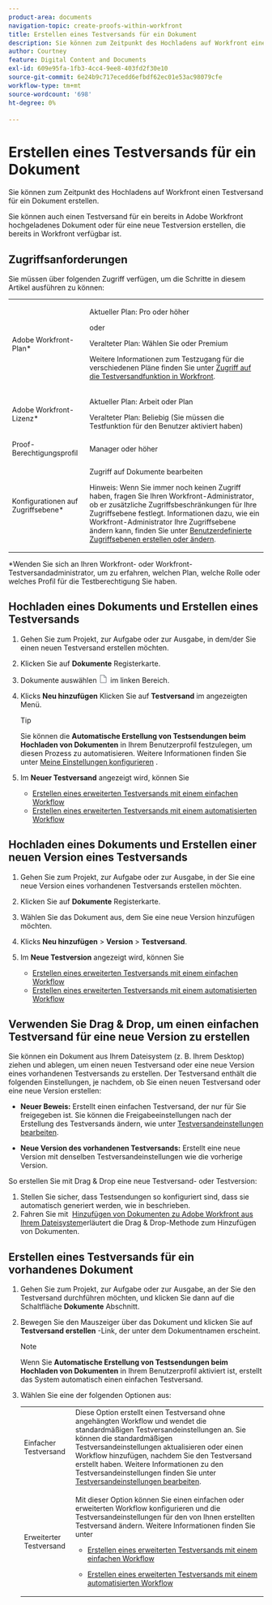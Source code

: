 ```yaml
---
product-area: documents
navigation-topic: create-proofs-within-workfront
title: Erstellen eines Testversands für ein Dokument
description: Sie können zum Zeitpunkt des Hochladens auf Workfront einen Testversand für ein Dokument erstellen. Sie können auch einen Testversand für ein bereits in Adobe Workfront hochgeladenes Dokument oder für eine neue Testversion erstellen, die bereits in Workfront verfügbar ist.
author: Courtney
feature: Digital Content and Documents
exl-id: 609e95fa-1fb3-4cc4-9ee8-403fd2f30e10
source-git-commit: 6e24b9c717ecedd6efbdf62ec01e53ac98079cfe
workflow-type: tm+mt
source-wordcount: '698'
ht-degree: 0%

---
```


# Erstellen eines Testversands für ein Dokument

Sie können zum Zeitpunkt des Hochladens auf Workfront einen Testversand für ein Dokument erstellen.

Sie können auch einen Testversand für ein bereits in Adobe Workfront hochgeladenes Dokument oder für eine neue Testversion erstellen, die bereits in Workfront verfügbar ist.

<!--
If a proof fails to generate after following the steps described in the following sections, see [Troubleshoot proof creation failures](../../../review-and-approve-work/proofing/tips-tricks-and-troubleshooting/troubleshooting-proof-creation-failures.md).
-->

## Zugriffsanforderungen

Sie müssen über folgenden Zugriff verfügen, um die Schritte in diesem Artikel ausführen zu können:

<table style="table-layout:auto"> 
 <col> 
 <col> 
 <tbody> 
  <tr> 
   <td role="rowheader">Adobe Workfront-Plan*</td> 
   <td> <p>Aktueller Plan: Pro oder höher</p> <p>oder</p> <p>Veralteter Plan: Wählen Sie oder Premium</p> <p>Weitere Informationen zum Testzugang für die verschiedenen Pläne finden Sie unter <a href="/help/quicksilver/administration-and-setup/manage-workfront/configure-proofing/access-to-proofing-functionality.md" class="MCXref xref">Zugriff auf die Testversandfunktion in Workfront</a>.</p> </td> 
  </tr> 
  <tr> 
   <td role="rowheader">Adobe Workfront-Lizenz*</td> 
   <td> <p>Aktueller Plan: Arbeit oder Plan</p> <p>Veralteter Plan: Beliebig (Sie müssen die Testfunktion für den Benutzer aktiviert haben)</p> </td> 
  </tr> 
  <tr> 
   <td role="rowheader">Proof-Berechtigungsprofil </td> 
   <td>Manager oder höher</td> 
  </tr> 
  <tr> 
   <td role="rowheader">Konfigurationen auf Zugriffsebene*</td> 
   <td> <p>Zugriff auf Dokumente bearbeiten</p> <p>Hinweis: Wenn Sie immer noch keinen Zugriff haben, fragen Sie Ihren Workfront-Administrator, ob er zusätzliche Zugriffsbeschränkungen für Ihre Zugriffsebene festlegt. Informationen dazu, wie ein Workfront-Administrator Ihre Zugriffsebene ändern kann, finden Sie unter <a href="../../../administration-and-setup/add-users/configure-and-grant-access/create-modify-access-levels.md" class="MCXref xref">Benutzerdefinierte Zugriffsebenen erstellen oder ändern</a>.</p> </td> 
  </tr> 
 </tbody> 
</table>

&#42;Wenden Sie sich an Ihren Workfront- oder Workfront-Testversandadministrator, um zu erfahren, welchen Plan, welche Rolle oder welches Profil für die Testberechtigung Sie haben.

## Hochladen eines Dokuments und Erstellen eines Testversands

1. Gehen Sie zum Projekt, zur Aufgabe oder zur Ausgabe, in dem/der Sie einen neuen Testversand erstellen möchten.
1. Klicken Sie auf **Dokumente** Registerkarte.
1. Dokumente auswählen ![](assets/document-icon.png) im linken Bereich.
1. Klicks **Neu hinzufügen** Klicken Sie auf **Testversand** im angezeigten Menü.

   >[!TIP]
   >
   >Sie können die **Automatische Erstellung von Testsendungen beim Hochladen von Dokumenten** in Ihrem Benutzerprofil festzulegen, um diesen Prozess zu automatisieren. Weitere Informationen finden Sie unter [Meine Einstellungen konfigurieren](../../../workfront-basics/manage-your-account-and-profile/configuring-your-user-profile/configure-my-settings.md) .

1. Im **Neuer Testversand** angezeigt wird, können Sie

   * [Erstellen eines erweiterten Testversands mit einem einfachen Workflow](../../../review-and-approve-work/proofing/creating-proofs-within-workfront/configure-basic-proof-workflow.md)
   * [Erstellen eines erweiterten Testversands mit einem automatisierten Workflow](../../../review-and-approve-work/proofing/creating-proofs-within-workfront/create-automated-proof-workflow.md)

## Hochladen eines Dokuments und Erstellen einer neuen Version eines Testversands

1. Gehen Sie zum Projekt, zur Aufgabe oder zur Ausgabe, in der Sie eine neue Version eines vorhandenen Testversands erstellen möchten.
1. Klicken Sie auf **Dokumente** Registerkarte.
1. Wählen Sie das Dokument aus, dem Sie eine neue Version hinzufügen möchten.
1. Klicks **Neu hinzufügen** > **Version** > **Testversand**.
1. Im **Neue Testversion** angezeigt wird, können Sie

   * [Erstellen eines erweiterten Testversands mit einem einfachen Workflow](../../../review-and-approve-work/proofing/creating-proofs-within-workfront/configure-basic-proof-workflow.md)
   * [Erstellen eines erweiterten Testversands mit einem automatisierten Workflow](../../../review-and-approve-work/proofing/creating-proofs-within-workfront/create-automated-proof-workflow.md)

## Verwenden Sie Drag &amp; Drop, um einen einfachen Testversand für eine neue Version zu erstellen

Sie können ein Dokument aus Ihrem Dateisystem (z. B. Ihrem Desktop) ziehen und ablegen, um einen neuen Testversand oder eine neue Version eines vorhandenen Testversands zu erstellen. Der Testversand enthält die folgenden Einstellungen, je nachdem, ob Sie einen neuen Testversand oder eine neue Version erstellen:

* **Neuer Beweis:** Erstellt einen einfachen Testversand, der nur für Sie freigegeben ist. Sie können die Freigabeeinstellungen nach der Erstellung des Testversands ändern, wie unter [Testversandeinstellungen bearbeiten](../../../review-and-approve-work/proofing/managing-proofs-within-workfront/edit-proof-settings.md).

* **Neue Version des vorhandenen Testversands:** Erstellt eine neue Version mit denselben Testversandeinstellungen wie die vorherige Version.

So erstellen Sie mit Drag &amp; Drop eine neue Testversand- oder Testversion:

1. Stellen Sie sicher, dass Testsendungen so konfiguriert sind, dass sie automatisch generiert werden, wie in beschrieben.
1. Fahren Sie mit  [Hinzufügen von Dokumenten zu Adobe Workfront aus Ihrem Dateisystem](../../../documents/adding-documents-to-workfront/add-documents-from-file-system.md)erläutert die Drag &amp; Drop-Methode zum Hinzufügen von Dokumenten. 

## Erstellen eines Testversands für ein vorhandenes Dokument

1. Gehen Sie zum Projekt, zur Aufgabe oder zur Ausgabe, an der Sie den Testversand durchführen möchten, und klicken Sie dann auf die Schaltfläche **Dokumente** Abschnitt.
1. Bewegen Sie den Mauszeiger über das Dokument und klicken Sie auf **Testversand erstellen** -Link, der unter dem Dokumentnamen erscheint.

   >[!NOTE]
   >
   >Wenn Sie **Automatische Erstellung von Testsendungen beim Hochladen von Dokumenten** in Ihrem Benutzerprofil aktiviert ist, erstellt das System automatisch einen einfachen Testversand.

1. Wählen Sie eine der folgenden Optionen aus:

   <table style="table-layout:auto"> 
    <col> 
    <col> 
    <tbody> 
     <tr> 
      <td role="rowheader">Einfacher Testversand</td> 
      <td>Diese Option erstellt einen Testversand ohne angehängten Workflow und wendet die standardmäßigen Testversandeinstellungen an. Sie können die standardmäßigen Testversandeinstellungen aktualisieren oder einen Workflow hinzufügen, nachdem Sie den Testversand erstellt haben. Weitere Informationen zu den Testversandeinstellungen finden Sie unter <a href="../../../review-and-approve-work/proofing/managing-proofs-within-workfront/edit-proof-settings.md" class="MCXref xref">Testversandeinstellungen bearbeiten</a>.</td> 
     </tr> 
     <tr> 
      <td role="rowheader">Erweiterter Testversand</td> 
      <td> <p>Mit dieser Option können Sie einen einfachen oder erweiterten Workflow konfigurieren und die Testversandeinstellungen für den von Ihnen erstellten Testversand ändern. Weitere Informationen finden Sie unter </p> 
       <ul> 
        <li> <p><a href="../../../review-and-approve-work/proofing/creating-proofs-within-workfront/configure-basic-proof-workflow.md" class="MCXref xref">Erstellen eines erweiterten Testversands mit einem einfachen Workflow</a> </p> </li> 
        <li> <p><a href="../../../review-and-approve-work/proofing/creating-proofs-within-workfront/create-automated-proof-workflow.md" class="MCXref xref">Erstellen eines erweiterten Testversands mit einem automatisierten Workflow</a> </p> </li> 
       </ul> </td> 
     </tr> 
    </tbody> 
   </table>
